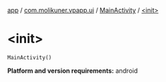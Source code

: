 [app](../../index.md) / [com.molikuner.vpapp.ui](../index.md) / [MainActivity](index.md) / [&lt;init&gt;](./-init-.md)

# &lt;init&gt;

`MainActivity()`

**Platform and version requirements:** android

